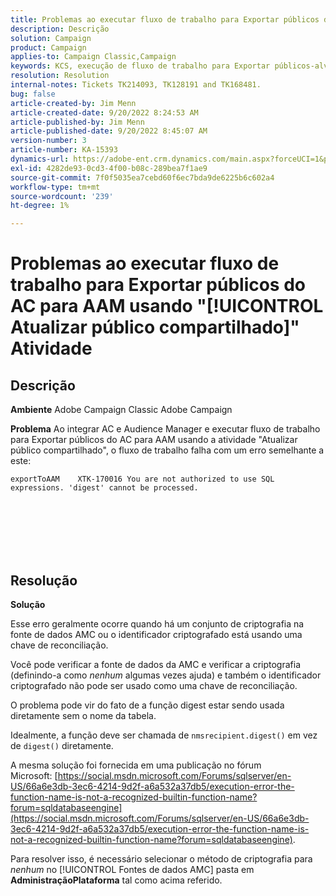 ```yaml
---
title: Problemas ao executar fluxo de trabalho para Exportar públicos do AC para AAM usando "[!UICONTROL Atualizar público compartilhado]" Atividade
description: Descrição
solution: Campaign
product: Campaign
applies-to: Campaign Classic,Campaign
keywords: KCS, execução de fluxo de trabalho para Exportar públicos-alvo, de AC para AAM, atividade de "atualizar público-alvo compartilhado", Adobe Campaign Classic, Adobe Campaign
resolution: Resolution
internal-notes: Tickets TK214093, TK128191 and TK168481.
bug: false
article-created-by: Jim Menn
article-created-date: 9/20/2022 8:24:53 AM
article-published-by: Jim Menn
article-published-date: 9/20/2022 8:45:07 AM
version-number: 3
article-number: KA-15393
dynamics-url: https://adobe-ent.crm.dynamics.com/main.aspx?forceUCI=1&pagetype=entityrecord&etn=knowledgearticle&id=e791d9af-bd38-ed11-9db1-0022480866ad
exl-id: 4282de93-0cd3-4f00-b08c-289bea7f1ae9
source-git-commit: 7f0f5035ea7cebd60f6ec7bda9de6225b6c602a4
workflow-type: tm+mt
source-wordcount: '239'
ht-degree: 1%

---
```


# Problemas ao executar fluxo de trabalho para Exportar públicos do AC para AAM usando &quot;[!UICONTROL Atualizar público compartilhado]&quot; Atividade

## Descrição


<b>Ambiente</b>
Adobe Campaign Classic Adobe Campaign

<b>Problema</b>
Ao integrar AC e Audience Manager e executar fluxo de trabalho para Exportar públicos do AC para AAM usando a atividade &quot;Atualizar público compartilhado&quot;, o fluxo de trabalho falha com um erro semelhante a este:


```
exportToAAM    XTK-170016 You are not authorized to use SQL expressions. 'digest' cannot be processed.
```

<br><br> <br><br> <br>

## Resolução


<b>Solução</b>

Esse erro geralmente ocorre quando há um conjunto de criptografia na fonte de dados AMC ou o identificador criptografado está usando uma chave de reconciliação.


Você pode verificar a fonte de dados da AMC e verificar a criptografia (definindo-a como *nenhum* algumas vezes ajuda) e também o identificador criptografado não pode ser usado como uma chave de reconciliação.


O problema pode vir do fato de a função digest estar sendo usada diretamente sem o nome da tabela.

Idealmente, a função deve ser chamada de `nmsrecipient.digest()` em vez de `digest()` diretamente.


A mesma solução foi fornecida em uma publicação no fórum Microsoft: [https://social.msdn.microsoft.com/Forums/sqlserver/en-US/66a6e3db-3ec6-4214-9d2f-a6a532a37db5/execution-error-the-function-name-is-not-a-recognized-builtin-function-name?forum=sqldatabaseengine](https://social.msdn.microsoft.com/Forums/sqlserver/en-US/66a6e3db-3ec6-4214-9d2f-a6a532a37db5/execution-error-the-function-name-is-not-a-recognized-builtin-function-name?forum=sqldatabaseengine).


Para resolver isso, é necessário selecionar o método de criptografia para *nenhum* no [!UICONTROL Fontes de dados AMC] pasta em <b>Administração</b><b>Plataforma</b> tal como acima referido.
